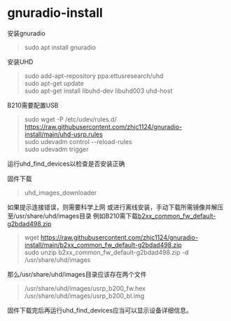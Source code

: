 # gnuradio-install
安装gnuradio
>sudo apt install gnuradio  

安装UHD
>sudo add-apt-repository ppa:ettusresearch/uhd  
>sudo apt-get update  
>sudo apt-get install libuhd-dev libuhd003 uhd-host  

B210需要配置USB
>sudo wget -P /etc/udev/rules.d/ https://raw.githubusercontent.com/zhjc1124/gnuradio-install/main/uhd-usrp.rules  
>sudo udevadm control --reload-rules  
>sudo udevadm trigger  

运行uhd_find_devices以检查是否安装正确

固件下载
>uhd_images_downloader

如果提示连接错误，则需要科学上网
或进行离线安装，手动下载所需镜像并解压至/usr/share/uhd/images目录
例如B210需下载[b2xx_common_fw_default-g2bdad498.zip](https://files.ettus.com/binaries/cache/usrp1/fpga-6bea23d/usrp1_b100_fw_default-g6bea23d.zip)  
>wget https://raw.githubusercontent.com/zhjc1124/gnuradio-install/main/b2xx_common_fw_default-g2bdad498.zip  
>sudo unzip b2xx_common_fw_default-g2bdad498.zip -d /usr/share/uhd/images  

那么/usr/share/uhd/images目录应该存在两个文件
>/usr/share/uhd/images/usrp_b200_fw.hex  
>/usr/share/uhd/images/usrp_b200_bl.img  

固件下载完后再运行uhd_find_devices应当可以显示设备详细信息。
